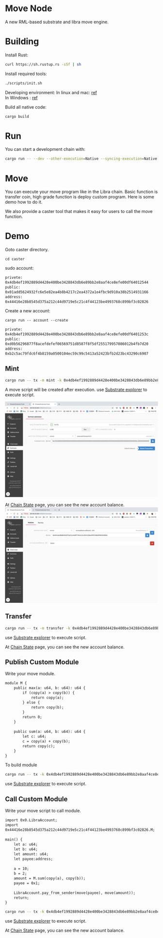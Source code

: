 # Move Node

A new RML-based substrate and libra move engine.

# Building

Install Rust:

```bash
curl https://sh.rustup.rs -sSf | sh
```

Install required tools:

```bash
./scripts/init.sh
```

Developing environment:
In linux and mac: [ref](https://github.com/laddernetwork/substrate#611-linux-and-mac)  
In Windows : [ref](https://github.com/laddernetwork/substrate#612-windows)

Build all native code:

```bash
cargo build
```

# Run

You can start a development chain with:

```bash
cargo run -- --dev --other-execution=Native --syncing-execution=Native --block-construction-execution=Native --importing-execution=Native
```

# Move

You can execute your move program like in the Libra chain. Basic function is transfer coin, high grade function is deploy 
custom program. Here is some demo how to do it.

We also provide a caster tool that makes it easy for users to call the move function.


# Demo
Goto caster directory.
```
cd caster
```


sudo account:

```
privete: 0x4db4ef1992889d4428e400be3428843db6e89bb2e8aaf4ce8efe00df64012544
public: 0x01add5624932fc6e5e82ea4b8b4217c2ea4372a1e4fbc9d910a38b2514931166
address: 0x44416e28b8545d375a212c44d9719e5c21c4f44123be4993768c899bf3c02826
```

Create a new account:
```
cargo run -- account --create
```

```
private: 0x4db4ef1992889d4428e400be3428843db6e89bb2e8aaf4ce8efe00df6401253c
public: 0xd0b56296877f8acefdefef06569751d8587f8f5df255179957086012b4fb7d20
address: 0xb2c5ac79fdc6f4b8159a0500104ec59c99c5413a52423bfb2d23bc43290c6907
```


## Mint
```bash
cargo run -- tx -m mint -k 0x4db4ef1992889d4428e400be3428843db6e89bb2e8aaf4ce8efe00df64012544 -r 0x44416e28b8545d375a212c44d9719e5c21c4f44123be4993768c899bf3c02826 -v 10000 -s 0
```
A move script will be created after execution. use [Substrate explorer](http://39.100.63.66:8096/#/extrinsics) to execute script.

![Execute Transaction Script](./res/execute_move_transaction.png)

At  [Chain State](http://39.100.63.66:8096/#/chainstate) page, you can see the new account balance.
![Check Chain Statet](./res/check_chain_state.png)


## Transfer

```bash
cargo run -- tx -m transfer -k 0x4db4ef1992889d4428e400be3428843db6e89bb2e8aaf4ce8efe00df64012544 -r 0xb2c5ac79fdc6f4b8159a0500104ec59c99c5413a52423bfb2d23bc43290c6907 -v 100 -s 0
```
use [Substrate explorer](http://39.100.63.66:8096/#/extrinsics) to execute script.

At  [Chain State](http://39.100.63.66:8096/#/chainstate) page, you can see the new account balance.

## Publish Custom Module
Write your move module.
```
module M {
	public max(a: u64, b: u64): u64 {
		if (copy(a) > copy(b)) {
			return copy(a);
		} else {
			return copy(b);
		}
		return 0;
	}

	public sum(a: u64, b: u64): u64 {
		let c: u64;
		c = copy(a) + copy(b);
		return copy(c);
	}
}
```

To build module
```bash
cargo run -- tx -k 0x4db4ef1992889d4428e400be3428843db6e89bb2e8aaf4ce8efe00df64012544 -m publish --compiled_file ./scripts/m.mvir -s 1
```
use [Substrate explorer](http://39.100.63.66:8096/#/extrinsics) to execute script.

## Call Custom Module
Write your move script to call module.
```
import 0x0.LibraAccount;
import 0x44416e28b8545d375a212c44d9719e5c21c4f44123be4993768c899bf3c02826.M;

main() {
	let a: u64;
	let b: u64;
	let amount: u64;
    let payee:address;

	a = 10;
	b = 2;
	amount = M.sum(copy(a), copy(b));
    payee = 0x1;

    LibraAccount.pay_from_sender(move(payee), move(amount));
    return;
}
```
```bash
cargo run -- tx -k 0x4db4ef1992889d4428e400be3428843db6e89bb2e8aaf4ce8efe00df64012544 -m publish --compiled_file ./scripts/s.mvir -s 2
```
use [Substrate explorer](http://39.100.63.66:8096/#/extrinsics) to execute script.

At  [Chain State](http://39.100.63.66:8096/#/chainstate) page, you can see the new account balance.

